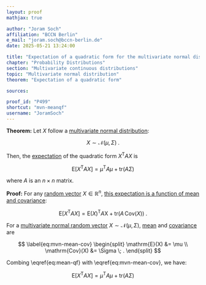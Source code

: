 ```yaml
---
layout: proof
mathjax: true

author: "Joram Soch"
affiliation: "BCCN Berlin"
e_mail: "joram.soch@bccn-berlin.de"
date: 2025-05-21 13:24:00

title: "Expectation of a quadratic form for the multivariate normal distribution"
chapter: "Probability Distributions"
section: "Multivariate continuous distributions"
topic: "Multivariate normal distribution"
theorem: "Expectation of a quadratic form"

sources:

proof_id: "P499"
shortcut: "mvn-meanqf"
username: "JoramSoch"
---
```



**Theorem:** Let $X$ follow a [multivariate normal distribution](/D/mvn):

$$ \label{eq:mvn}
X \sim \mathcal{N}(\mu, \Sigma) \; .
$$

Then, the [expectation](/D/mean) of the quadratic form $X^\mathrm{T} A X$ is

$$ \label{eq:mvn-meanqf}
\mathrm{E}\left[ X^\mathrm{T} A X \right] = \mu^\mathrm{T} A \mu + \mathrm{tr}(A \Sigma)
$$

where $A$ is an $n \times n$ matrix.


**Proof:** For any [random vector](/D/rvec) $X \in \mathbb{R}^n$, [this expectation is a function of mean and covariance](/P/mean-qf):

$$ \label{eq:mean-qf}
\mathrm{E}\left[ X^\mathrm{T} A X \right] = \mathrm{E}(X)^\mathrm{T} A \mathrm{X} + \mathrm{tr}(A \, \mathrm{Cov}(X)) \; .
$$

For a [multivariate normal random vector](/D/mvn) $X \sim \mathcal{N}(\mu, \Sigma)$, [mean](/P/mvn-mean) and [covariance](/P/mvn-cov) are

$$ \label{eq:mvn-mean-cov}
\begin{split}
  \mathrm{E}(X) &= \mu \\
\mathrm{Cov}(X) &= \Sigma \; .
\end{split}
$$

Combing \eqref{eq:mean-qf} with \eqref{eq:mvn-mean-cov}, we have:

$$ \label{eq:mvn-meanqf-qed}
\mathrm{E}\left[ X^\mathrm{T} A X \right] = \mu^\mathrm{T} A \mu + \mathrm{tr}(A \Sigma)
$$